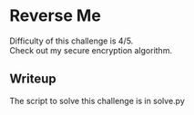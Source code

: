 # Reverse Me
Difficulty of this challenge is 4/5.</br>
Check out my secure encryption algorithm.

## Writeup
The script to solve this challenge is in solve.py
